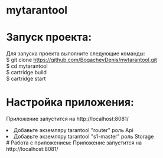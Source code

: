 # mytarantool
# Запуск проекта:
Для запуска проекта выполните следующие команды:
<br>
$ git clone https://github.com/BogachevDenis/mytarantool.git
<br>
$ cd mytarantool
<br>
$ cartridge build
<br>
$ cartridge start
<br>
# Настройка приложения:
Приложение запустится на http://localhost:8081/
<br>
<li> Добавьте экземляру tarantool "router" роль Api
<br>
<li> Добавьте экземляру tarantool "s1-master" роль Storage
<br>
# Работа с приложением:
Приложение запустится на http://localhost:8081/
